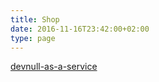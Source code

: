 ```yaml
---
title: Shop
date: 2016-11-16T23:42:00+02:00
type: page
---
```


<div id="myShop"><a href="//shop.spreadshirt.de/devnull-as-a-service">devnull-as-a-service</a></div>

<script>
    var spread_shop_config = {
        shopName: 'devnull-as-a-service',
				locale: 'en_DE',
        prefix: '//shop.spreadshirt.de',
        baseId: 'myShop'
    };
</script>

<script type="text/javascript" src="//shop.spreadshirt.de/shopfiles/shopclient/shopclient.nocache.js"></script>
